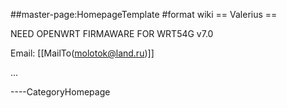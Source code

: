 \#\#master-page:HomepageTemplate \#format wiki == Valerius ==

NEED OPENWRT FIRMAWARE FOR WRT54G v7.0

Email: \[\[MailTo(<molotok@land.ru>)\]\]

...

----CategoryHomepage
